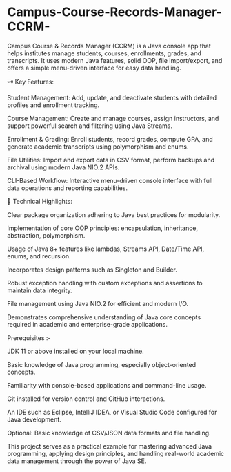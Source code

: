 # Campus-Course-Records-Manager-CCRM-
Campus Course &amp; Records Manager (CCRM) is a Java console app that helps institutes manage students, courses, enrollments, grades, and transcripts. It uses modern Java features, solid OOP, file import/export, and offers a simple menu-driven interface for easy data handling.




🗝️ Key Features:

Student Management: Add, update, and deactivate students with detailed profiles and enrollment tracking.

Course Management: Create and manage courses, assign instructors, and support powerful search and filtering using Java Streams.

Enrollment & Grading: Enroll students, record grades, compute GPA, and generate academic transcripts using polymorphism and enums.

File Utilities: Import and export data in CSV format, perform backups and archival using modern Java NIO.2 APIs.

CLI-Based Workflow: Interactive menu-driven console interface with full data operations and reporting capabilities.



📡 Technical Highlights:

Clear package organization adhering to Java best practices for modularity.

Implementation of core OOP principles: encapsulation, inheritance, abstraction, polymorphism.

Usage of Java 8+ features like lambdas, Streams API, Date/Time API, enums, and recursion.

Incorporates design patterns such as Singleton and Builder.

Robust exception handling with custom exceptions and assertions to maintain data integrity.

File management using Java NIO.2 for efficient and modern I/O.

Demonstrates comprehensive understanding of Java core concepts required in academic and enterprise-grade applications.




Prerequisites :-

JDK 11 or above installed on your local machine.

Basic knowledge of Java programming, especially object-oriented concepts.

Familiarity with console-based applications and command-line usage.

Git installed for version control and GitHub interactions.

An IDE such as Eclipse, IntelliJ IDEA, or Visual Studio Code configured for Java development.

Optional: Basic knowledge of CSV/JSON data formats and file handling.

This project serves as a practical example for mastering advanced Java programming, applying design principles, and handling real-world academic data management through the power of Java SE.

